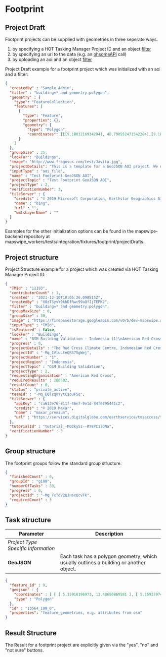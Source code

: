 # Footprint

## Project Draft

Footprint projects can be supplied with geometries in three seperate ways. 
1. by specifying a HOT Tasking Manager Project ID and an object [filter](https://docs.ohsome.org/ohsome-api/v1/filter.html)
2. by specifying an url to the data (e.g. an [ohsomeAPI](https://docs.ohsome.org/ohsome-api/v1/) call)
3. by uploading an aoi and an object [filter](https://docs.ohsome.org/ohsome-api/v1/filter.html)


Project Draft example for a footprint project which was initialized with an aoi and a filter:
```json
{
  "createdBy" : "Sample Admin",
  "filter" : "building=* and geometry:polygon",
  "geometry" : {
    "type": "FeatureCollection",
    "features": [
      {
        "type": "Feature",
        "properties": {},
        "geometry": {
          "type": "Polygon",
          "coordinates": [[[9.18032169342041, 48.790552471542284],[9.187102317810059,48.790552471542284],[9.187102317810059,48.79407236257656],[9.18032169342041,48.79407236257656],[9.18032169342041,48.790552471542284]]]}
      }
    ]
  },
  "groupSize" : 25,
  "lookFor": "Buildings",
  "image": "http://www.fragosus.com/test/Javita.jpg",
  "projectDetails": "This is a template for a GeoJSON AOI project. We use Bing as the tile server.",
  "inputType" : "aoi_file",
  "name" : "Test Footprint GeoJSON AOI",
  "projectTopic" : "Test Footprint GeoJSON AOI",
  "projectType" : 2,
  "verificationNumber": 3,
  "tileServer" : {
    "credits" : "© 2019 Microsoft Corporation, Earthstar Geographics SIO",
    "name" : "bing",
    "url" : "",
    "wmtsLayerName" : ""
  }
}
```
Examples for the other initialization options can be found in the mapswipe-backend repository at mapswipe_workers/tests/integration/fixtures/footprint/projectDrafts.

## Project structure

Project Structure example for a project which was created via HOT Tasking Manager Project ID.
```json
{
  "TMId" : "11193",
  "contributorCount" : 1,
  "created" : "2021-12-10T18:05:26.090515Z",
  "createdBy" : "X0zTSyvY0khDfRwc99aQfIjTEPK2",
  "filter" : "building=* and geometry:polygon",
  "groupMaxSize" : 0,
  "groupSize" : 30,
  "image" : "https://firebasestorage.googleapis.com/v0/b/dev-mapswipe.appspot.com/o/projectImages%2Fimage.jpeg?alt=media",
  "inputType" : "TMId",
  "isFeatured" : false,
  "lookFor" : "Buildings",
  "name" : "OSM Building Validation - Indonesia (1)\nAmerican Red Cross",
  "progress" : 0,
  "projectDetails" : "The Red Cross Climate Centre, Indonesian Red Cross (Palang Merah Indonesia/PMI), IFRC, British Red Cross and Australian Red Cross are implementing a programme where the data contributed will be used by the Red Cross to assist in forecasting future disaster impacts, by knowing in advance what is likely to be impacted and its exposure and vulnerability. The information will help implementation of early action activities to take place before a disaster strikes, contributing to reduce risk, prepare for effective response and ultimately to strengthen community resilience.",
  "projectId" : "-Mq_IVluLteQRS75gWej",
  "projectNumber" : "1",
  "projectRegion" : "Indonesia",
  "projectTopic" : "OSM Building Validation",
  "projectType" : 2,
  "requestingOrganisation" : "American Red Cross",
  "requiredResults" : 286302,
  "resultCount" : 0,
  "status" : "private_active",
  "teamId" : "-Mq_EQlzqmYytCspuFSq",
  "tileServer" : {
    "apiKey" : "ca613e76-811f-46e7-9e1d-84f6795441c2",
    "credits" : "© 2019 Maxar",
    "name" : "maxar_premium",
    "url" : "https://services.digitalglobe.com/earthservice/tmsaccess/tms/1.0.0/DigitalGlobe%3AImageryTileService@EPSG%3A3857@jpg/{z}/{x}/{y}.jpg?connectId={key}"
  },
  "tutorialId" : "tutorial_-MO3ky5z--RY8PC1lONa",
  "verificationNumber" : 3
}
```


## Group structure

The footprint groups follow the standard group structure.
```json
{
  "finishedCount" : 0,
  "groupId" : "g100",
  "numberOfTasks" : 30,
  "progress" : 0,
  "projectId" : "-Mq_FxTdV2QJHsxQcvFk",
  "requiredCount" : 3
}
```

## Task structure

| Parameter                           | Description                                                                            |
|-------------------------------------|----------------------------------------------------------------------------------------|
| *Project Type Specific Information* |                                                                                        |
| **GeoJSON**                         | Each task has a polygon geometry, which usually outlines a building or another object. |

```json
{
  "feature_id" : 0,
  "geojson" : {
    "coordinates" : [ [ [ 5.15910196973, 13.48686869581 ], [ 5.15937974751, 13.48686869581 ], [ 5.15937974751, 13.48742425137 ], [ 5.15910196973, 13.48742425137 ], [ 5.15910196973, 13.48686869581 ] ] ],
    "type" : "Polygon"
  },
  "id" : "13564_100_0",
  "properties": "feature_geometries, e.g. attributes from osm"
}
```

## Result Structure

The Result for a footprint project are explicitly given via the "yes", "no" and "not sure" buttons.